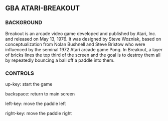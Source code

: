 ## GBA ATARI-BREAKOUT
### BACKGROUND
Breakout is an arcade video game developed and published by Atari, Inc. and released on May 13, 1976. It was designed by Steve Wozniak, based on conceptualization from Nolan Bushnell and Steve Bristow who were influenced by the seminal 1972 Atari arcade game Pong. In Breakout, a layer of bricks lines the top third of the screen and the goal is to destroy them all by repeatedly bouncing a ball off a paddle into them. 
### CONTROLS
up-key: start the game

backspace: return to main screen

left-key: move the paddle left

right-key: move the paddle right


